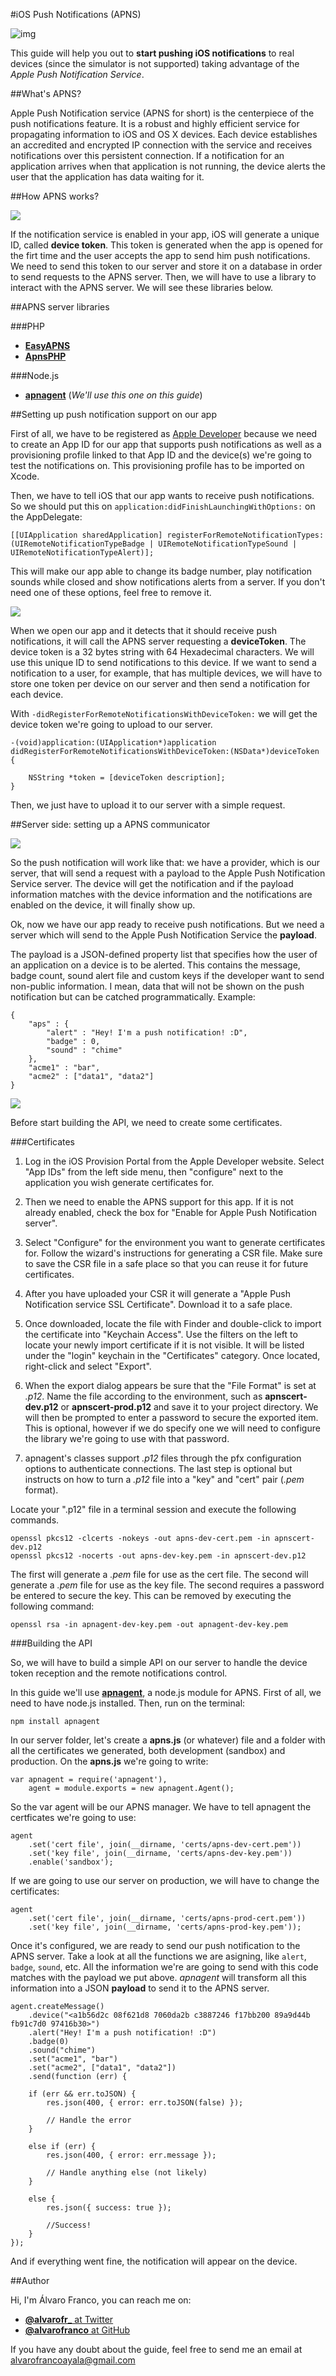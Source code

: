 #iOS Push Notifications (APNS)

![img](http://core0.staticworld.net/images/article/2013/09/ios_7_notification_center-100054497-poster.jpg)

This guide will help you out to **start pushing iOS notifications** to real devices (since the simulator is not supported) taking advantage of the *Apple Push Notification Service*.

##What's APNS?

Apple Push Notification service (APNS for short) is the centerpiece of the push notifications feature. It is a robust and highly efficient service for propagating information to iOS and OS X devices. Each device establishes an accredited and encrypted IP connection with the service and receives notifications over this persistent connection. If a notification for an application arrives when that application is not running, the device alerts the user that the application has data waiting for it.

##How APNS works?

![](https://developer.apple.com/library/ios/documentation/NetworkingInternet/Conceptual/RemoteNotificationsPG/Art/registration_sequence_2x.png)

If the notification service is enabled in your app, iOS will generate a unique ID, called **device token**. This token is generated when the app is opened for the firt time and the user accepts the app to send him push notifications. We need to send this token to our server and store it on a database in order to send requests to the APNS server. Then, we will have to use a library to interact with the APNS server. We will see these libraries below.

##APNS server libraries

###PHP

* [**EasyAPNS**](http://www.easyapns.com/)
* [**ApnsPHP**](https://code.google.com/p/apns-php/)

###Node.js

* [**apnagent**](http://apnagent.qualiancy.com/) (*We'll use this one on this guide*)

##Setting up push notification support on our app

First of all, we have to be registered as [Apple Developer](http://developer.apple.com) because we need to create an App ID for our app that supports push notifications as well as a provisioning profile linked to that App ID and the device(s) we're going to test the notifications on. This provisioning profile has to be imported on Xcode.

Then, we have to tell iOS that our app wants to receive push notifications. So we should put this on ```application:didFinishLaunchingWithOptions:``` on the AppDelegate:

	[[UIApplication sharedApplication] registerForRemoteNotificationTypes: (UIRemoteNotificationTypeBadge | UIRemoteNotificationTypeSound | UIRemoteNotificationTypeAlert)];
	
This will make our app able to change its badge number, play notification sounds while closed and show notifications alerts from a server. If you don't need one of these options, feel free to remove it.

![](https://developer.apple.com/library/ios/documentation/NetworkingInternet/Conceptual/RemoteNotificationsPG/Art/token_generation_2x.png)

When we open our app and it detects that it should receive push notifications, it will call the APNS server requesting a **deviceToken**. The device token is a 32 bytes string with 64 Hexadecimal characters. We will use this unique ID to send notifications to this device. If we want to send a notification to a user, for example, that has multiple devices, we will have to store one token per device on our server and then send a notification for each device.

With ```-didRegisterForRemoteNotificationsWithDeviceToken:``` we will get the device token we're going to upload to our server.

	-(void)application:(UIApplication*)application didRegisterForRemoteNotificationsWithDeviceToken:(NSData*)deviceToken {
	
        NSString *token = [deviceToken description];
	}
	
Then, we just have to upload it to our server with a simple request.

##Server side: setting up a APNS communicator

![](https://developer.apple.com/library/ios/documentation/NetworkingInternet/Conceptual/RemoteNotificationsPG/Art/remote_notif_simple_2x.png)

So the push notification will work like that: we have a provider, which is our server, that will send a request with a payload to the Apple Push Notification Service server. The device will get the notification and if the payload information matches with the device information and the notifications are enabled on the device, it will finally show up.

Ok, now we have our app ready to receive push notifications. But we need a server which will send to the Apple Push Notification Service the **payload**.

The payload is a JSON-defined property list that specifies how the user of an application on a device is to be alerted. This contains the message, badge count, sound alert file and custom keys if the developer want to send non-public information. I mean, data that will not be shown on the push notification but can be catched programmatically. Example:

	{
    	"aps" : {
        	"alert" : "Hey! I'm a push notification! :D",
        	"badge" : 0,
        	"sound" : "chime"
    	},
    	"acme1" : "bar",
    	"acme2" : ["data1", "data2"]
	}

![](https://developer.apple.com/library/ios/documentation/NetworkingInternet/Conceptual/RemoteNotificationsPG/Art/token_trust_2x.png)

Before start building the API, we need to create some certificates.

###Certificates

1. Log in the iOS Provision Portal from the Apple Developer website. Select "App IDs" from the left side menu, then "configure" next to the application you wish generate certificates for.

2. Then we need to enable the APNS support for this app. If it is not already enabled, check the box for "Enable for Apple Push Notification server".

3. Select "Configure" for the environment you want to generate certificates for. Follow the wizard's instructions for generating a CSR file. Make sure to save the CSR file in a safe place so that you can reuse it for future certificates.

4. After you have uploaded your CSR it will generate a "Apple Push Notification service SSL Certificate". Download it to a safe place.

5. Once downloaded, locate the file with Finder and double-click to import the certificate into "Keychain Access". Use the filters on the left to locate your newly import certificate if it is not visible. It will be listed under the "login" keychain in the "Certificates" category. Once located, right-click and select "Export".

6. When the export dialog appears be sure that the "File Format" is set at *.p12*. Name the file according to the environment, such as **apnscert-dev.p12** or **apnscert-prod.p12** and save it to your project directory. We will then be prompted to enter a password to secure the exported item. This is optional, however if we do specify one we will need to configure the library we're going to use with that password.

7. apnagent's classes support *.p12* files through the pfx configuration options to authenticate connections. The last step is optional but instructs on how to turn a *.p12* file into a "key" and "cert" pair (*.pem* format).

Locate your ".p12" file in a terminal session and execute the following commands.

	openssl pkcs12 -clcerts -nokeys -out apns-dev-cert.pem -in apnscert-dev.p12
	openssl pkcs12 -nocerts -out apns-dev-key.pem -in apnscert-dev.p12

The first will generate a *.pem* file for use as the cert file. The second will generate a *.pem* file for use as the key file. The second requires a password be entered to secure the key. This can be removed by executing the following command:

	openssl rsa -in apnagent-dev-key.pem -out apnagent-dev-key.pem

###Building the API

So, we will have to build a simple API on our server to handle the device token reception and the remote notifications control.

In this guide we'll use [**apnagent**](http://apnagent.qualiancy.com/), a node.js module for APNS. First of all, we need to have node.js installed. Then, run on the terminal:

	npm install apnagent
	
In our server folder, let's create a **apns.js** (or whatever) file and a folder with all the certificates we generated, both development (sandbox) and production. On the **apns.js** we're going to write:

	var apnagent = require('apnagent'),
		agent = module.exports = new apnagent.Agent();
		
So the var agent will be our APNS manager. We have to tell apnagent the certficates we're going to use:

	agent
		.set('cert file', join(__dirname, 'certs/apns-dev-cert.pem'))
		.set('key file', join(__dirname, 'certs/apns-dev-key.pem'))
		.enable('sandbox');
		
If we are going to use our server on production, we will have to  change the certificates:

	agent
		.set('cert file', join(__dirname, 'certs/apns-prod-cert.pem'))
		.set('key file', join(__dirname, 'certs/apns-prod-key.pem'));
		
Once it's configured, we are ready to send our push notification to the APNS server. Take a look at all the functions we are asigning, like ```alert```, ```badge```, ```sound```, etc. All the information we're are going to send with this code matches with the payload we put above. *apnagent* will transform all this information into a JSON **payload** to send it to the APNS server.
		
	agent.createMessage()
    	.device("<a1b56d2c 08f621d8 7060da2b c3887246 f17bb200 89a9d44b fb91c7d0 97416b30>")
    	.alert("Hey! I'm a push notification! :D")
    	.badge(0)
    	.sound("chime")
    	.set("acme1", "bar")
    	.set("acme2", ["data1", "data2"])
    	.send(function (err) {

      	if (err && err.toJSON) {
        	res.json(400, { error: err.toJSON(false) });
        	
        	// Handle the error
      	} 

      	else if (err) {
        	res.json(400, { error: err.message });
        	
        	// Handle anything else (not likely)
      	}

      	else {
        	res.json({ success: true });
        	
        	//Success!
      	}
    });
    
And if everything went fine, the notification will appear on the device.

##Author

Hi, I'm Álvaro Franco, you can reach me on:

* [**@alvarofr_** at Twitter](http://twitter.com/alvarofr_)
* [**@alvarofranco** at GitHub](http://github.com/alvarofranco)

If you have any doubt about the guide, feel free to send me an email at [alvarofrancoayala@gmail.com](mailto:alvarofrancoayala@gmail.com)
